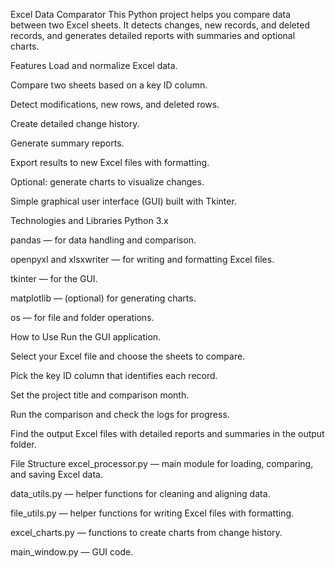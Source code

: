 Excel Data Comparator
This Python project helps you compare data between two Excel sheets. It detects changes, new records, and deleted records, and generates detailed reports with summaries and optional charts.

Features
Load and normalize Excel data.

Compare two sheets based on a key ID column.

Detect modifications, new rows, and deleted rows.

Create detailed change history.

Generate summary reports.

Export results to new Excel files with formatting.

Optional: generate charts to visualize changes.

Simple graphical user interface (GUI) built with Tkinter.

Technologies and Libraries
Python 3.x

pandas — for data handling and comparison.

openpyxl and xlsxwriter — for writing and formatting Excel files.

tkinter — for the GUI.

matplotlib — (optional) for generating charts.

os — for file and folder operations.

How to Use
Run the GUI application.

Select your Excel file and choose the sheets to compare.

Pick the key ID column that identifies each record.

Set the project title and comparison month.

Run the comparison and check the logs for progress.

Find the output Excel files with detailed reports and summaries in the output folder.

File Structure
excel_processor.py — main module for loading, comparing, and saving Excel data.

data_utils.py — helper functions for cleaning and aligning data.

file_utils.py — helper functions for writing Excel files with formatting.

excel_charts.py — functions to create charts from change history.

main_window.py — GUI code.